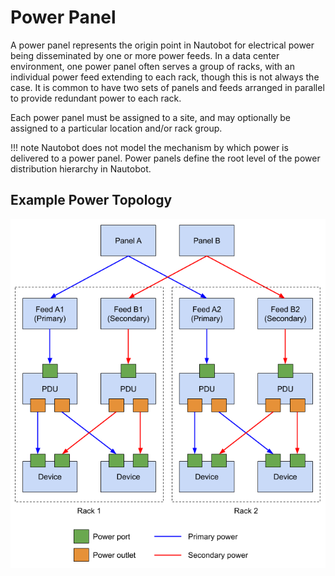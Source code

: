 # Power Panel

A power panel represents the origin point in Nautobot for electrical power being disseminated by one or more power feeds. In a data center environment, one power panel often serves a group of racks, with an individual power feed extending to each rack, though this is not always the case. It is common to have two sets of panels and feeds arranged in parallel to provide redundant power to each rack.

Each power panel must be assigned to a site, and may optionally be assigned to a particular location and/or rack group.

!!! note
    Nautobot does not model the mechanism by which power is delivered to a power panel. Power panels define the root level of the power distribution hierarchy in Nautobot.

## Example Power Topology

![Power distribution model](../../../media/power_distribution.png)
